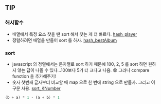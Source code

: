 ## TIP
### 해시함수
- 배열에서 특정 요소 찾을 땐 sort 해서 찾는 게 더 빠르다. [hash_player](./programmers/hash_player.html)
- 정렬하려면 배열을 만들어 sort 를 하자. [hash_bestAlbum](./programmers/hash_bestAlbum.html)

### sort
- javascript 의 정렬에서는 문자열로 sort 하기 때문에 100, 2, 5 를 sort 하면 원하지 않는 답이 나올 수 있다...100보다 5가 더 크다고 나옴. :anguished: 그러니 compare function 을 추가해주기!
- 숫자 첫번째 글자부터 비교할 때 map 으로 한 번에 string 으로 만들자. 그리고 이 구문 사용. [sort_KNumber](./programmers/sort_biggestNumber.html)
```js
(b + a) * 1 - (a + b) * 1
```
